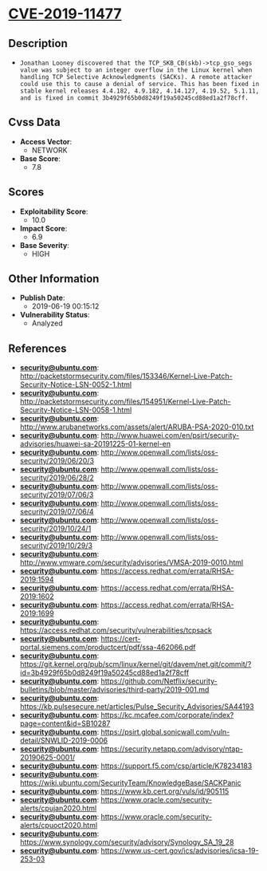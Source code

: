
# [CVE-2019-11477](http://packetstormsecurity.com/files/153346/Kernel-Live-Patch-Security-Notice-LSN-0052-1.html)

## Description

- `Jonathan Looney discovered that the TCP_SKB_CB(skb)->tcp_gso_segs value was subject to an integer overflow in the Linux kernel when handling TCP Selective Acknowledgments (SACKs). A remote attacker could use this to cause a denial of service. This has been fixed in stable kernel releases 4.4.182, 4.9.182, 4.14.127, 4.19.52, 5.1.11, and is fixed in commit 3b4929f65b0d8249f19a50245cd88ed1a2f78cff.`

## Cvss Data

- **Access Vector**:
  - NETWORK
- **Base Score**:
  - 7.8

## Scores

- **Exploitability Score**:
  - 10.0
- **Impact Score**:
  - 6.9
- **Base Severity**:
  - HIGH

## Other Information

- **Publish Date**:
  - 2019-06-19 00:15:12
- **Vulnerability Status**:
  - Analyzed

## References

- **security@ubuntu.com**: http://packetstormsecurity.com/files/153346/Kernel-Live-Patch-Security-Notice-LSN-0052-1.html
- **security@ubuntu.com**: http://packetstormsecurity.com/files/154951/Kernel-Live-Patch-Security-Notice-LSN-0058-1.html
- **security@ubuntu.com**: http://www.arubanetworks.com/assets/alert/ARUBA-PSA-2020-010.txt
- **security@ubuntu.com**: http://www.huawei.com/en/psirt/security-advisories/huawei-sa-20191225-01-kernel-en
- **security@ubuntu.com**: http://www.openwall.com/lists/oss-security/2019/06/20/3
- **security@ubuntu.com**: http://www.openwall.com/lists/oss-security/2019/06/28/2
- **security@ubuntu.com**: http://www.openwall.com/lists/oss-security/2019/07/06/3
- **security@ubuntu.com**: http://www.openwall.com/lists/oss-security/2019/07/06/4
- **security@ubuntu.com**: http://www.openwall.com/lists/oss-security/2019/10/24/1
- **security@ubuntu.com**: http://www.openwall.com/lists/oss-security/2019/10/29/3
- **security@ubuntu.com**: http://www.vmware.com/security/advisories/VMSA-2019-0010.html
- **security@ubuntu.com**: https://access.redhat.com/errata/RHSA-2019:1594
- **security@ubuntu.com**: https://access.redhat.com/errata/RHSA-2019:1602
- **security@ubuntu.com**: https://access.redhat.com/errata/RHSA-2019:1699
- **security@ubuntu.com**: https://access.redhat.com/security/vulnerabilities/tcpsack
- **security@ubuntu.com**: https://cert-portal.siemens.com/productcert/pdf/ssa-462066.pdf
- **security@ubuntu.com**: https://git.kernel.org/pub/scm/linux/kernel/git/davem/net.git/commit/?id=3b4929f65b0d8249f19a50245cd88ed1a2f78cff
- **security@ubuntu.com**: https://github.com/Netflix/security-bulletins/blob/master/advisories/third-party/2019-001.md
- **security@ubuntu.com**: https://kb.pulsesecure.net/articles/Pulse_Security_Advisories/SA44193
- **security@ubuntu.com**: https://kc.mcafee.com/corporate/index?page=content&id=SB10287
- **security@ubuntu.com**: https://psirt.global.sonicwall.com/vuln-detail/SNWLID-2019-0006
- **security@ubuntu.com**: https://security.netapp.com/advisory/ntap-20190625-0001/
- **security@ubuntu.com**: https://support.f5.com/csp/article/K78234183
- **security@ubuntu.com**: https://wiki.ubuntu.com/SecurityTeam/KnowledgeBase/SACKPanic
- **security@ubuntu.com**: https://www.kb.cert.org/vuls/id/905115
- **security@ubuntu.com**: https://www.oracle.com/security-alerts/cpujan2020.html
- **security@ubuntu.com**: https://www.oracle.com/security-alerts/cpuoct2020.html
- **security@ubuntu.com**: https://www.synology.com/security/advisory/Synology_SA_19_28
- **security@ubuntu.com**: https://www.us-cert.gov/ics/advisories/icsa-19-253-03
